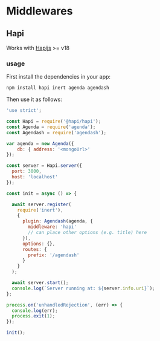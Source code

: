 # Middlewares
## Hapi
Works with [Hapijs](https://hapi.dev/) >= v18
### usage
First install the dependencies in your app:
```bash
npm install hapi inert agenda agendash
```
Then use it as follows:
```javascript
'use strict';

const Hapi = require('@hapi/hapi');
const Agenda = require('agenda');
const Agendash = require('agendash');

var agenda = new Agenda({
    db: { address: '<mongoUrl>'
});

const server = Hapi.server({
  port: 3000,
  host: 'localhost'
});

const init = async () => {

  await server.register(
    require('inert'),
    {
      plugin: Agendash(agenda, {
        middleware: 'hapi'
        // can place other options (e.g. title) here
      }),
      options: {},
      routes: {
        prefix: '/agendash'
      }
    }
  );

  await server.start();
  console.log(`Server running at: ${server.info.uri}`);
};

process.on('unhandledRejection', (err) => {
  console.log(err);
  process.exit(1);
});

init();
```
